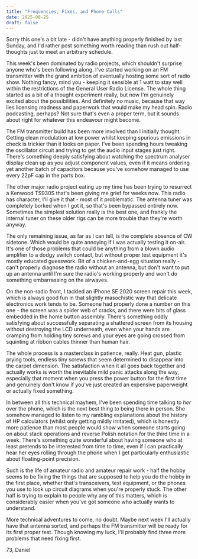 ```yaml
---
title: "Frequencies, Fixes, and Phone Calls"
date: 2025-08-25
draft: false
---
```

Sorry this one's a bit late - didn't have anything properly finished by last Sunday, and I'd rather post something worth reading than rush out half-thoughts just to meet an arbitrary schedule.

This week's been dominated by radio projects, which shouldn't surprise anyone who's been following along. I've started working on an FM transmitter with the grand ambition of eventually hosting some sort of radio show. Nothing fancy, mind you - keeping it sensible at 1 watt to stay well within the restrictions of the General User Radio License. The whole thing started as a bit of a thought experiment really, but now I'm genuinely excited about the possibilities. And definitely no music, because that way lies licensing madness and paperwork that would make my head spin. Radio podcasting, perhaps? Not sure that's even a proper term, but it sounds about right for whatever this endeavour might become.

The FM transmitter build has been more involved than I initially thought. Getting clean modulation at low power whilst keeping spurious emissions in check is trickier than it looks on paper. I've been spending hours tweaking the oscillator circuit and trying to get the audio input stages just right. There's something deeply satisfying about watching the spectrum analyser display clean up as you adjust component values, even if it means ordering yet another batch of capacitors because you've somehow managed to use every 22pF cap in the parts box.

The other major radio project eating up my time has been trying to resurrect a Kenwood TS930S that's been giving me grief for weeks now. This radio has character, I'll give it that - most of it problematic. The antenna tuner was completely borked when I got it, so that's been bypassed entirely now. Sometimes the simplest solution really is the best one, and frankly the internal tuner on these older rigs can be more trouble than they're worth anyway.

The only remaining issue, as far as I can tell, is the complete absence of CW sidetone. Which would be quite annoying if I was actually testing it on-air. It's one of those problems that could be anything from a blown audio amplifier to a dodgy switch contact, but without proper test equipment it's mostly educated guesswork. Bit of a chicken-and-egg situation really - can't properly diagnose the radio without an antenna, but don't want to put up an antenna until I'm sure the radio's working properly and won't do something embarrassing on the airwaves.

On the non-radio front, I tackled an iPhone SE 2020 screen repair this week, which is always good fun in that slightly masochistic way that delicate electronics work tends to be. Someone had properly done a number on this one - the screen was a spider web of cracks, and there were bits of glass embedded in the home button assembly. There's something oddly satisfying about successfully separating a shattered screen from its housing without destroying the LCD underneath, even when your hands are cramping from holding tiny screws and your eyes are going crossed from squinting at ribbon cables thinner than human hair.

The whole process is a masterclass in patience, really. Heat gun, plastic prying tools, endless tiny screws that seem determined to disappear into the carpet dimension. The satisfaction when it all goes back together and actually works is worth the inevitable mild panic attacks along the way, especially that moment when you press the power button for the first time and genuinely don't know if you've just created an expensive paperweight or actually fixed something.

In between all this technical mayhem, I've been spending time talking to *her* over the phone, which is the next best thing to being there in person. She somehow managed to listen to my rambling explanations about the history of HP calculators (whilst only getting mildly irritated), which is honestly more patience than most people would show when someone starts going on about stack operations and reverse Polish notation for the third time in a week. There's something quite wonderful about having someone who at least pretends to be interested from time to time, even if I can practically hear her eyes rolling through the phone when I get particularly enthusiastic about floating-point precision.

Such is the life of amateur radio and amateur repair work - half the hobby seems to be fixing the things that are supposed to help you do the hobby in the first place, whether that's transceivers, test equipment, or the phones you use to look up circuit diagrams when you're properly stuck. The other half is trying to explain to people why any of this matters, which is considerably easier when you've got someone who actually wants to understand.

More technical adventures to come, no doubt. Maybe next week I'll actually have that antenna sorted, and perhaps the FM transmitter will be ready for its first proper test. Though knowing my luck, I'll probably find three more problems that need fixing first.

73, Daniel
